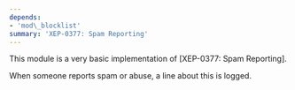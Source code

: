 ```yaml
---
depends:
- 'mod\_blocklist'
summary: 'XEP-0377: Spam Reporting'
---
```


This module is a very basic implementation of \[XEP-0377: Spam
Reporting\].

When someone reports spam or abuse, a line about this is logged.

